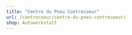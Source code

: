 ```yaml
---
title: "Centre du Pneu Contrecoeur"
url: /contrecoeur/centre-du-pneu-contrecoeur/
shop: Autowerkstatt
---
```

